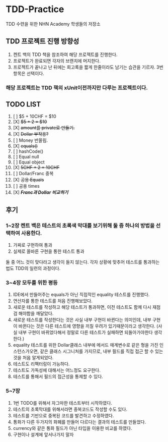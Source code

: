 # TDD-Practice
TDD 수련을 위한 NHN Academy 학생들의 저장소

## TDD 프로젝트 진행 방향성
1. 켄트 백의 TDD 책을 참조하여 해당 프로젝트를 진행한다.
2. 프로젝트가 완료되면 각자의 브랜치에 머지한다.
3. 프로젝트가 끝나고 난 뒤에는 회고록을 짧게 한줄이라도 남기는 습관을 기르자. 3번 항목은 선택이다.

### 해당 프로젝트는 TDD 책의 xUnit이전까지만 다루는 프로젝트이다.

## TODO LIST

1. [ ] $5 + 10CHF = $10
2. [X] ~~$5 * 2 = $10~~
3. [X] ~~amount를 private로 만들기.~~
4. [X] ~~Dollar 부작용?~~
5. [ ] Money 반올림.
6. [X] ~~equals()~~
7. [ ] hashCode()
8. [ ] Equal null
9. [ ] Equal object
10. [X] ~~5CHF * 2 = 10CHF~~
11. [ ] Dollar/Franc 중복
12. [X] ~~공용 Equals~~
13. [ ] 공용 times
14. [X] ***Franc과 Dollar 비교하기***

## 후기
### 1~2장 켄트 백은 테스트의 초록색 막대를 보기위해 둘 중 하나의 방법을 선택하여 사용한다.
1. 가짜로 구현하여 통과
2. 실제로 올바른 구현을 통한 테스트 통과

둘 중 어느 것이 맞다라고 생각이 들지 않는다.
각자 상황에 맞추어 테스트를 통과하는 법도 TDD의 일련의 과정이다.

### 3~4장 모두를 위한 평등
1. IDE에서 만들어주는 equals가 아닌 직접적인 equality 테스트를 진행했다.
2. 연산자를 통한 테스트를 처음 진행해보았다.
3. 새로운 테스트를 작성하고 해당 테스트가 통과하면, 이전 테스트도 함께 다시 재점검 해야함을 깨달았다.
4. 새로운 테스트를 작성한다는 것은 사실 내부 구현이 바뀐다는 의미인데, 내부 구현이 바뀐다는 것은 다른 테스트에 영향을 끼칠 우려가 있기때문이라고 생각한다.
   (사실 내부 구현이 바뀌었다해서 정말로 다른 테스트가 실패하면 되돌아가야한다 생각한다.)
5. equality 테스트를 위한 Dollar클래스 내부에 메서드 매계변수로 같은 형을 가진 인스턴스가오면, 같은 클래스 시그니처를 가지므로, 내부 필드를 직접 접근 할 수 있는 것을 처음 알게되었다.
6. 테스트도 리팩터링이 가능하다.
7. 테스트도 가독성에 대해서는 어느정도 요구한다.
8. 테스트를 통해서 필드의 접근성을 통제할 수 있다.

### 5~7장 
1. 1번 TODO를 위해서 자그마한 테스트부터 시작하였다.
2. 테스트의 초록막대를 위해서라면 중복코드도 작성할 수도 있다.
3. 테스트를 기반으로 중복된 코드를 발견하고 수정하였다.
4. 통화가 다른 두가지의 화폐를 만들어 다르다는 결과의 테스트를 만들었다.
5. currency와 같은 통화 필드가 아닌 타입을 이용한 비교를 하였다.
6. 구현이나 설계에 앞서나가지 말자
